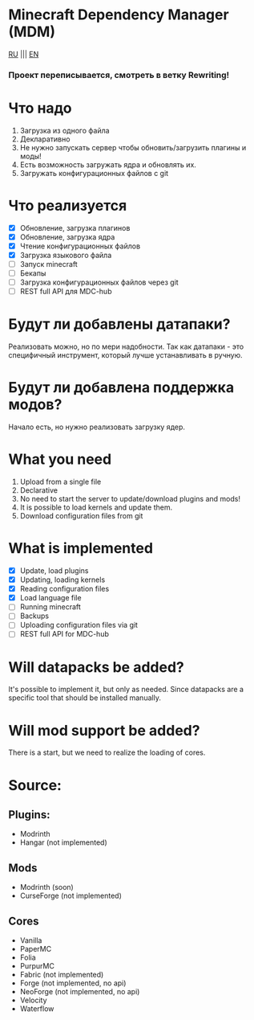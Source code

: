 # Minecraft Dependency Manager (MDM)

[RU](#что-надо) ||| [EN](#what-you-need)

### Проект переписывается, смотреть в ветку Rewriting!

# Что надо

1. Загрузка из одного файла
2. Декларативно
3. Не нужно запускать сервер чтобы обновить/загрузить плагины и моды!
4. Есть возможность загружать ядра и обновлять их.
5. Загружать конфигурационных файлов с git

# Что реализуется

- [x] Обновление, загрузка плагинов
- [x] Обновление, загрузка ядра
- [x] Чтение конфигурационных файлов
- [x] Загрузка языкового файла
- [ ] Запуск minecraft
- [ ] Бекапы
- [ ] Загрузка конфигурационных файлов через git
- [ ] REST full API для MDC-hub

# Будут ли добавлены датапаки?

Реализовать можно, но по мери надобности.
Так как датапаки - это специфичный инструмент, который лучше устанавливать в ручную.

# Будут ли добавлена поддержка модов?

Начало есть, но нужно реализовать загрузку ядер.

#

# What you need

1. Upload from a single file
2. Declarative
3. No need to start the server to update/download plugins and mods!
4. It is possible to load kernels and update them.
5. Download configuration files from git

# What is implemented

- [x] Update, load plugins
- [x] Updating, loading kernels
- [x] Reading configuration files
- [x] Load language file
- [ ] Running minecraft
- [ ] Backups
- [ ] Uploading configuration files via git
- [ ] REST full API for MDC-hub

# Will datapacks be added?

It's possible to implement it, but only as needed.
Since datapacks are a specific tool that should be installed manually.

# Will mod support be added?

There is a start, but we need to realize the loading of cores.

# Source:

## Plugins:

- Modrinth
- Hangar (not implemented)

## Mods

- Modrinth (soon)
- CurseForge (not implemented)

## Cores

- Vanilla
- PaperMC
- Folia
- PurpurMC
- Fabric (not implemented)
- Forge (not implemented, no api)
- NeoForge (not implemented, no api)
- Velocity
- Waterflow
